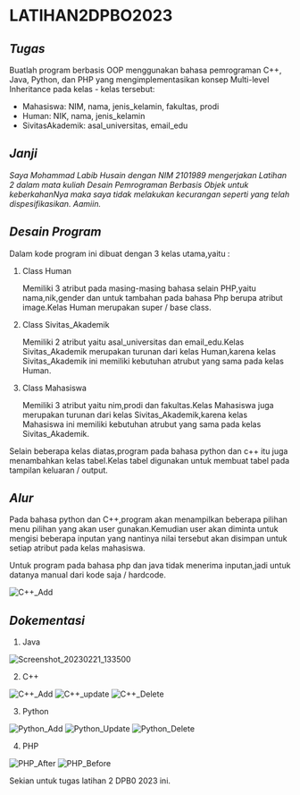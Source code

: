 # LATIHAN2DPBO2023

## *Tugas*
  Buatlah program berbasis OOP menggunakan bahasa pemrograman C++, Java, Python, dan PHP yang mengimplementasikan konsep Multi-level Inheritance  pada kelas - kelas tersebut:
* Mahasiswa: NIM, nama, jenis_kelamin, fakultas, prodi
* Human: NIK, nama, jenis_kelamin
* SivitasAkademik: asal_universitas, email_edu

## *Janji*
*Saya Mohammad Labib Husain dengan NIM 2101989 mengerjakan Latihan 2 dalam mata kuliah Desain Pemrograman Berbasis Objek untuk keberkahanNya maka saya tidak melakukan kecurangan seperti yang telah dispesifikasikan. Aamiin.*

## *Desain Program*
  Dalam kode program ini dibuat dengan 3 kelas utama,yaitu :
  1. Class Human
  
     Memiliki 3 atribut pada masing-masing bahasa selain PHP,yaitu nama,nik,gender dan untuk tambahan pada bahasa Php berupa atribut image.Kelas Human merupakan super / base class.
  2. Class Sivitas_Akademik
      
      Memiliki 2 atribut yaitu asal_universitas dan email_edu.Kelas Sivitas_Akademik merupakan turunan dari kelas Human,karena kelas Sivitas_Akademik ini memiliki kebutuhan atrubut yang sama pada kelas Human.
  3. Class Mahasiswa
       
      Memiliki 3 atribut yaitu nim,prodi dan fakultas.Kelas Mahasiswa juga merupakan turunan dari kelas Sivitas_Akademik,karena kelas Mahasiswa ini memiliki kebutuhan atrubut yang sama pada kelas Sivitas_Akademik.
      
Selain beberapa kelas diatas,program pada bahasa python dan c++ itu juga menambahkan kelas tabel.Kelas tabel digunakan untuk membuat tabel pada tampilan keluaran / output.

## *Alur*
Pada bahasa python dan C++,program akan menampilkan beberapa pilihan menu pilihan yang akan user gunakan.Kemudian user akan diminta untuk mengisi beberapa inputan yang nantinya nilai tersebut akan disimpan untuk setiap atribut pada kelas mahasiswa.

Untuk program pada bahasa php dan java tidak menerima inputan,jadi untuk datanya manual dari kode saja / hardcode. 

![C++_Add](https://user-images.githubusercontent.com/119772365/220264729-a8774395-9519-45e3-ba5e-95ae852f5311.png)

## *Dokementasi*

1. Java

![Screenshot_20230221_133500](https://user-images.githubusercontent.com/119772365/220266034-d71bc99c-8eb8-415c-a22b-394c6409deeb.png)

2. C++

![C++_Add](https://user-images.githubusercontent.com/119772365/220266653-63b5d8f9-96e2-4e23-bf44-b44bc9143da8.png)
![C++_update](https://user-images.githubusercontent.com/119772365/220266648-5cc858f1-5862-41a7-8c4f-281232a9662b.png)
![C++_Delete](https://user-images.githubusercontent.com/119772365/220266646-81f7ef50-5a9e-4cd7-9d9e-e82d34566781.png)

3. Python 

![Python_Add](https://user-images.githubusercontent.com/119772365/220267011-cee7500e-9c3b-45c9-b6ab-688614c35a09.png)
![Python_Update](https://user-images.githubusercontent.com/119772365/220267005-7059566c-a8eb-4151-910f-4d42a408bda5.png)
![Python_Delete](https://user-images.githubusercontent.com/119772365/220267001-fe65210a-b8cb-451d-8bbb-7acc55195569.png)

4. PHP

![PHP_After](https://user-images.githubusercontent.com/119772365/220267175-61a1025c-7b41-4046-8cf7-fea86bbb072c.png)
![PHP_Before](https://user-images.githubusercontent.com/119772365/220267184-e629c2e3-038b-4dad-a095-6272a649210d.png)


Sekian untuk tugas latihan 2 DPB0 2023 ini.
